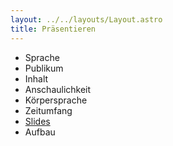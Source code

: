 ```yaml
---
layout: ../../layouts/Layout.astro
title: Präsentieren 
---
```

- Sprache
- Publikum
- Inhalt
- Anschaulichkeit
- Körpersprache
- Zeitumfang
- [Slides](slides)
- Aufbau
